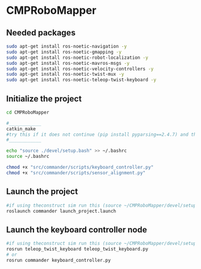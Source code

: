 # CMPRoboMapper
<!-- add code block -->
## Needed packages
```bash
sudo apt-get install ros-noetic-navigation -y
sudo apt-get install ros-noetic-gmapping -y
sudo apt-get install ros-noetic-robot-localization -y
sudo apt-get install ros-noetic-mavros-msgs -y
sudo apt-get install ros-noetic-velocity-controllers -y
sudo apt-get install ros-noetic-twist-mux -y
sudo apt-get install ros-noetic-teleop-twist-keyboard -y

```
## Initialize the project 
```bash
cd CMPRoboMapper

#____________
catkin_make
#try this if it does not continue (pip install pyparsing==2.4.7) and then (catkin_make)
#____________

echo "source ./devel/setup.bash" >> ~/.bashrc 
source ~/.bashrc

chmod +x "src/commander/scripts/keyboard_controller.py"
chmod +x "src/commander/scripts/sensor_alignment.py"
```
## Launch the project
```bash
#if using theconstruct sim run this (source ~/CMPRoboMapper/devel/setup.bash)
roslaunch commander launch_project.launch
```
## Launch the keyboard controller node
```bash
#if using theconstruct sim run this (source ~/CMPRoboMapper/devel/setup.bash)
rosrun teleop_twist_keyboard teleop_twist_keyboard.py
# or
rosrun commander keyboard_controller.py
```
